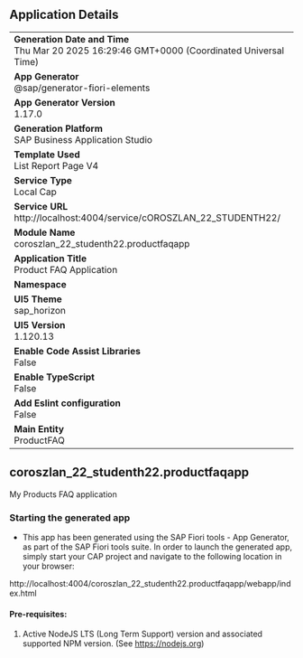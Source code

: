 ## Application Details
|               |
| ------------- |
|**Generation Date and Time**<br>Thu Mar 20 2025 16:29:46 GMT+0000 (Coordinated Universal Time)|
|**App Generator**<br>@sap/generator-fiori-elements|
|**App Generator Version**<br>1.17.0|
|**Generation Platform**<br>SAP Business Application Studio|
|**Template Used**<br>List Report Page V4|
|**Service Type**<br>Local Cap|
|**Service URL**<br>http://localhost:4004/service/cOROSZLAN_22_STUDENTH22/|
|**Module Name**<br>coroszlan_22_studenth22.productfaqapp|
|**Application Title**<br>Product FAQ Application|
|**Namespace**<br>|
|**UI5 Theme**<br>sap_horizon|
|**UI5 Version**<br>1.120.13|
|**Enable Code Assist Libraries**<br>False|
|**Enable TypeScript**<br>False|
|**Add Eslint configuration**<br>False|
|**Main Entity**<br>ProductFAQ|

## coroszlan_22_studenth22.productfaqapp

My Products FAQ application

### Starting the generated app

-   This app has been generated using the SAP Fiori tools - App Generator, as part of the SAP Fiori tools suite.  In order to launch the generated app, simply start your CAP project and navigate to the following location in your browser:

http://localhost:4004/coroszlan_22_studenth22.productfaqapp/webapp/index.html

#### Pre-requisites:

1. Active NodeJS LTS (Long Term Support) version and associated supported NPM version.  (See https://nodejs.org)


